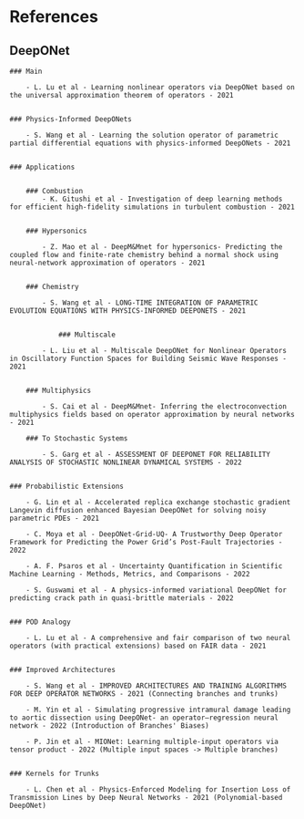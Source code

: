 # References

## DeepONet


	### Main

		- L. Lu et al - Learning nonlinear operators via DeepONet based on the universal approximation theorem of operators - 2021
		
		
	### Physics-Informed DeepONets
		
		- S. Wang et al - Learning the solution operator of parametric partial differential equations with physics-informed DeepONets - 2021


	### Applications
	
	
		### Combustion
			- K. Gitushi et al - Investigation of deep learning methods for efficient high-fidelity simulations in turbulent combustion - 2021

	
		### Hypersonics

			- Z. Mao et al - DeepM&Mnet for hypersonics- Predicting the coupled flow and finite-rate chemistry behind a normal shock using neural-network approximation of operators - 2021

	
		### Chemistry 
	
			- S. Wang et al - LONG-TIME INTEGRATION OF PARAMETRIC EVOLUTION EQUATIONS WITH PHYSICS-INFORMED DEEPONETS - 2021


        		### Multiscale
		
			- L. Liu et al - Multiscale DeepONet for Nonlinear Operators in Oscillatory Function Spaces for Building Seismic Wave Responses - 2021 


		### Multiphysics 

			- S. Cai et al - DeepM&Mnet- Inferring the electroconvection multiphysics fields based on operator approximation by neural networks - 2021

		### To Stochastic Systems
	
			- S. Garg et al - ASSESSMENT OF DEEPONET FOR RELIABILITY ANALYSIS OF STOCHASTIC NONLINEAR DYNAMICAL SYSTEMS - 2022
			
			
	### Probabilistic Extensions
	
		- G. Lin et al - Accelerated replica exchange stochastic gradient Langevin diffusion enhanced Bayesian DeepONet for solving noisy parametric PDEs - 2021
		
		- C. Moya et al - DeepONet-Grid-UQ- A Trustworthy Deep Operator Framework for Predicting the Power Grid’s Post-Fault Trajectories - 2022
		
		- A. F. Psaros et al - Uncertainty Quantification in Scientific Machine Learning - Methods, Metrics, and Comparisons - 2022
	
		- S. Guswami et al - A physics-informed variational DeepONet for predicting crack path in quasi-brittle materials - 2022
		
		
	### POD Analogy
	
		- L. Lu et al - A comprehensive and fair comparison of two neural operators (with practical extensions) based on FAIR data - 2021
		
		
	### Improved Architectures

		- S. Wang et al - IMPROVED ARCHITECTURES AND TRAINING ALGORITHMS FOR DEEP OPERATOR NETWORKS - 2021 (Connecting branches and trunks)
		
		- M. Yin et al - Simulating progressive intramural damage leading to aortic dissection using DeepONet- an operator–regression neural network - 2022 (Introduction of Branches' Biases)
		
		- P. Jin et al - MIONet: Learning multiple-input operators via tensor product - 2022 (Multiple input spaces -> Multiple branches)


	### Kernels for Trunks
		
		- L. Chen et al - Physics-Enforced Modeling for Insertion Loss of Transmission Lines by Deep Neural Networks - 2021 (Polynomial-based DeepONet)
		
		
		